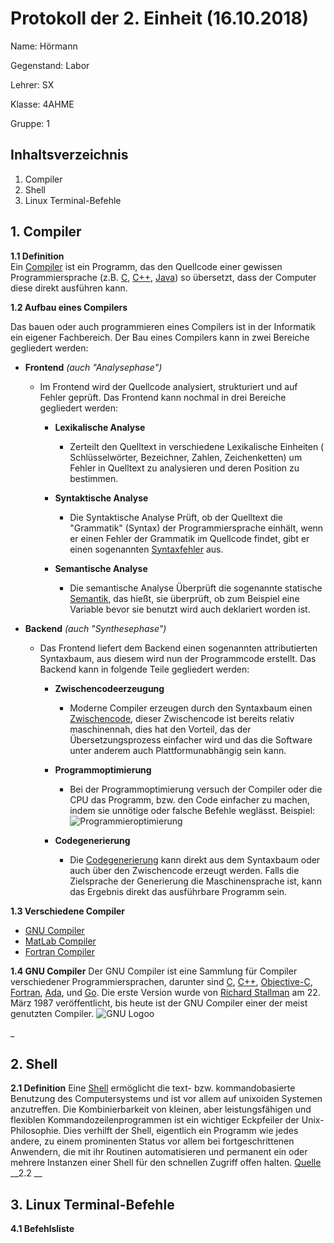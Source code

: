  # Protokoll der 2. Einheit (16.10.2018)
  Name: 		Hörmann
  
  Gegenstand: Labor 
  
  Lehrer: SX 
  
  
  Klasse: 4AHME 
  
  Gruppe: 1 
  
  ## Inhaltsverzeichnis

 1. Compiler
 2.  Shell
 3.  Linux Terminal-Befehle
 
 ## 1. Compiler
 __1.1  Definition__  
Ein [Compiler](https://de.wikipedia.org/wiki/Compiler) ist ein Programm, das den Quellcode einer gewissen Programmiersprache (z.B. [C](https://de.wikipedia.org/wiki/C_(Programmiersprache)), [C++](https://de.wikipedia.org/wiki/C%2B%2B), [Java](https://de.wikipedia.org/wiki/Java_(Programmiersprache)))  so übersetzt, dass der Computer diese direkt ausführen kann.


__1.2 Aufbau eines Compilers__

Das bauen oder auch programmieren eines Compilers ist in der Informatik ein eigener Fachbereich. Der Bau eines Compilers kann in zwei Bereiche gegliedert werden:

 - __Frontend__ _(auch "Analysephase")_ 
	 - Im Frontend wird der Quellcode analysiert, strukturiert und auf Fehler geprüft. Das Frontend kann nochmal in drei Bereiche gegliedert werden:
		 - __Lexikalische Analyse__
			 - Zerteilt den Quelltext in verschiedene Lexikalische Einheiten ( Schlüsselwörter, Bezeichner, Zahlen, Zeichenketten) um Fehler in Quelltext zu analysieren und deren Position zu bestimmen.			
			   
		 - __Syntaktische Analyse__
			 - Die Syntaktische Analyse Prüft, ob der Quelltext die "Grammatik" (Syntax) der Programmiersprache einhält, wenn er einen Fehler der Grammatik im Quellcode findet, gibt er einen sogenannten [Syntaxfehler](https://de.wikipedia.org/wiki/Syntaxfehler) aus.
		 - __Semantische Analyse__
			 - Die semantische Analyse Überprüft die sogenannte statische [Semantik](https://de.wikipedia.org/wiki/Semantik), das hießt, sie überprüft, ob zum Beispiel eine Variable bevor sie benutzt wird auch deklariert worden ist.
	
 - __Backend__ _(auch "Synthesephase")_
	 - Das Frontend liefert dem Backend einen sogenannten attributierten Syntaxbaum, aus diesem wird nun der Programmcode erstellt. Das Backend kann in folgende Teile gegliedert werden:
		 - __Zwischencodeerzeugung__
			 - Moderne Compiler erzeugen durch den Syntaxbaum einen [Zwischencode](https://de.wikipedia.org/wiki/Zwischencode), dieser Zwischencode ist bereits relativ maschinennah, dies hat den Vorteil, das der Übersetzungsprozess einfacher wird und das die Software unter anderem auch Plattformunabhängig sein kann. 
		 - __Programmoptimierung__
				
			 -  Bei der Programmoptimierung versuch der Compiler oder die CPU das Programm, bzw. den Code einfacher zu machen, indem sie unnötige oder falsche Befehle weglässt. Beispiel: 
![Programmieroptimierung](https://github.com/HTLMechatronics/m15-la1-sx/blob/hoestm15/hoestm15/TabelleCompilerZoomed.png)

		 - __Codegenerierung__
			 - Die [Codegenerierung](https://de.wikipedia.org/wiki/Codegenerator) kann direkt aus dem Syntaxbaum oder auch über den Zwischencode erzeugt werden. Falls die Zielsprache der Generierung die Maschinensprache ist, kann das Ergebnis direkt das ausführbare Programm sein.

__1.3 Verschiedene Compiler__ 

 - [GNU Compiler](https://gcc.gnu.org/)
 - [MatLab Compiler](https://www.mathworks.com/products/compiler.html)
 - [Fortran Compiler](http://www.fortran.de/)

__1.4 GNU Compiler__
Der GNU Compiler ist eine Sammlung für Compiler verschiedener Programmiersprachen, darunter sind [C](https://de.wikipedia.org/wiki/C_(Programmiersprache)), [C++](https://de.wikipedia.org/wiki/C%2B%2B), [Objective-C](https://de.wikipedia.org/wiki/Objective-C), [Fortran](https://de.wikipedia.org/wiki/Fortran), [Ada](https://de.wikipedia.org/wiki/Ada_(Programmiersprache)), und [Go](https://de.wikipedia.org/wiki/Go_(Programmiersprache)).
Die erste Version wurde von [Richard Stallman](https://de.wikipedia.org/wiki/Richard_Stallman) am 22. März 1987 veröffentlicht, bis heute ist der GNU Compiler einer der meist genutzten Compiler. ![GNU Logoo](https://de.wikipedia.org/wiki/GNU_Compiler_Collection#/media/File:GNU_Compiler_Collection_logo.svg)

 _

## 2. Shell

__2.1 Definition__
 Eine [Shell](https://de.wikipedia.org/wiki/Unix-Shell) ermöglicht die text- bzw. kommandobasierte Benutzung des Computersystems und ist vor allem auf unixoiden Systemen anzutreffen. Die Kombinierbarkeit von kleinen, aber leistungsfähigen und flexiblen Kommandozeilenprogrammen ist ein wichtiger Eckpfeiler der Unix-Philosophie. Dies verhilft der Shell, eigentlich ein Programm wie jedes andere, zu einem prominenten Status vor allem bei fortgeschrittenen Anwendern, die mit ihr Routinen automatisieren und permanent ein oder mehrere Instanzen einer Shell für den schnellen Zugriff offen halten. [Quelle](https://wiki.ubuntuusers.de/Shell/)
__2.2 __


##  3. Linux Terminal-Befehle
__4.1 Befehlsliste__

   
